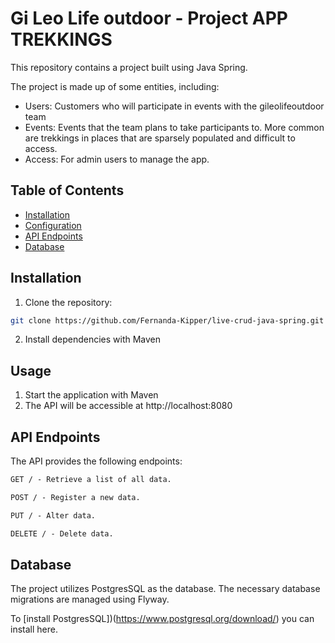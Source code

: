 # Gi Leo Life outdoor - Project APP TREKKINGS
This repository contains a project built using Java Spring.

The project is made up of some entities, including:

 - Users: Customers who will participate in events with the gileolifeoutdoor team
 - Events: Events that the team plans to take participants to. More common are trekkings in places that are sparsely populated and difficult to access.
 - Access: For admin users to manage the app.

## Table of Contents

- [Installation](#installation)
- [Configuration](#configuration)
- [API Endpoints](#api-endpoints)
- [Database](#database)

## Installation

1. Clone the repository:

```bash
git clone https://github.com/Fernanda-Kipper/live-crud-java-spring.git
```

2. Install dependencies with Maven

## Usage

1. Start the application with Maven
2. The API will be accessible at http://localhost:8080


## API Endpoints
The API provides the following endpoints:

```markdown
GET / - Retrieve a list of all data.

POST / - Register a new data.

PUT / - Alter data.

DELETE / - Delete data.
```

## Database
The project utilizes PostgresSQL as the database. The necessary database migrations are managed using Flyway.

To [install PostgresSQL])(https://www.postgresql.org/download/) you can install here.
